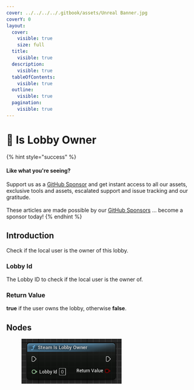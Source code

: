 ```yaml
---
cover: ../../../../.gitbook/assets/Unreal Banner.jpg
coverY: 0
layout:
  cover:
    visible: true
    size: full
  title:
    visible: true
  description:
    visible: true
  tableOfContents:
    visible: true
  outline:
    visible: true
  pagination:
    visible: true
---
```


# 🔵 Is Lobby Owner

{% hint style="success" %}
#### Like what you're seeing?

Support us as a [GitHub Sponsor](../../../../become-a-sponsor/) and get instant access to all our assets, exclusive tools and assets, escalated support and issue tracking and our gratitude.\
\
These articles are made possible by our [GitHub Sponsors](../../../../become-a-sponsor/) ... become a sponsor today!
{% endhint %}

## Introduction

Check if the local user is the owner of this lobby.

### Lobby Id

The Lobby ID to check if the local user is the owner of.

### Return Value

**true** if the user owns the lobby, otherwise **false**.

## Nodes

<figure><img src="../../../../.gitbook/assets/image (382).png" alt=""><figcaption></figcaption></figure>
